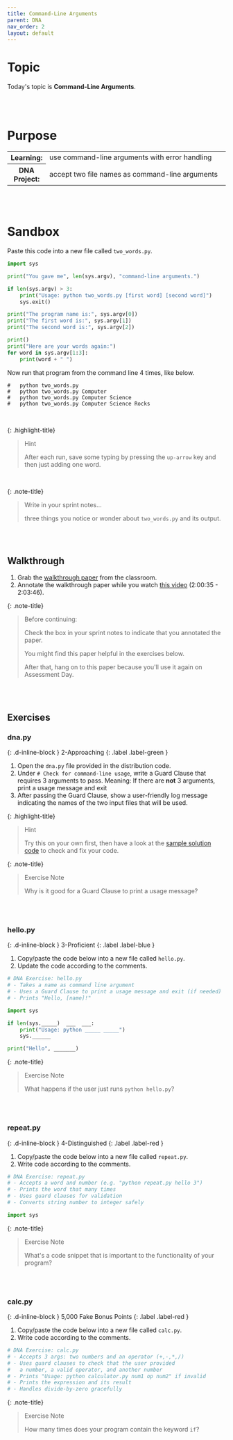 ```yaml
---
title: Command-Line Arguments
parent: DNA
nav_order: 2
layout: default
---
```


# Topic
Today's topic is **Command-Line Arguments**.

<br><br>

# Purpose

<table>
  <tr>
    <th>Learning:</th>
    <td style="width:100%">use command-line arguments with error handling</td>
  </tr>
  <tr>
    <th>DNA Project:</th>
    <td style="width:100%">accept two file names as command-line arguments</td>
  </tr>
</table>

<br><br>

# Sandbox

Paste this code into a new file called `two_words.py`.

```python
import sys

print("You gave me", len(sys.argv), "command-line arguments.")

if len(sys.argv) > 3:
    print("Usage: python two_words.py [first word] [second word]")
    sys.exit()

print("The program name is:", sys.argv[0])
print("The first word is:", sys.argv[1])
print("The second word is:", sys.argv[2])

print()
print("Here are your words again:")
for word in sys.argv[1:3]:
    print(word + " ")
```

Now run that program from the command line 4 times, like below.

```
#   python two_words.py
#   python two_words.py Computer
#   python two_words.py Computer Science
#   python two_words.py Computer Science Rocks
```

<br>

{: .highlight-title}

> Hint
>
> After each run, save some typing by pressing the `up-arrow` key and then just adding one word.

<br>

{: .note-title}

> Write in your sprint notes...
>
> three things you notice or wonder about `two_words.py` and its output.

<br><br>

## Walkthrough


1. Grab the [walkthrough paper](https://docs.google.com/document/d/1tYE56_PYmzqzeV2K0PW0Lw6qhjAlTiHEoL3dY_jp9ug/edit?usp=sharing) from the classroom.
1. Annotate the walkthrough paper while you watch [this video](https://youtu.be/EHi0RDZ31VA?start=7235&end=7426) (2:00:35 - 2:03:46).

{: .note-title}

> Before continuing:
>
> Check the box in your sprint notes to indicate that you annotated the paper.
>
> You might find this paper helpful in the exercises below.
>
> After that, hang on to this paper because you'll use it again on Assessment Day.

<br><br>

## Exercises

<!-- prettier-ignore-start -->

### dna.py
{: .d-inline-block }
2-Approaching
{: .label .label-green }

1. Open the `dna.py` file provided in the distribution code.
1. Under `# Check for command-line usage`, write a Guard Clause that requires 3 arguments to pass. Meaning: If there are **not** 3 arguments, print a usage message and exit
1. After passing the Guard Clause, show a user-friendly log message indicating the names of the two input files that will be used.


{: .highlight-title}

> Hint
>
> Try this on your own first, then have a look at the [sample solution code](https://docs.google.com/document/d/1uEKkKnHvat5I9iBBJ1sz58rK8TULenc6e44r36M6vcs/edit?tab=t.0) to check and fix your code.


{: .note-title}

> Exercise Note
>
> Why is it good for a Guard Clause to print a usage message?

<br><br>

### hello.py
{: .d-inline-block }
3-Proficient
{: .label .label-blue }


1. Copy/paste the code below into a new file called `hello.py`.
1. Update the code according to the comments.

```python
# DNA Exercise: hello.py
# - Takes a name as command line argument
# - Uses a Guard Clause to print a usage message and exit (if needed)
# - Prints "Hello, [name]!"

import sys

if len(sys._____)  ___  ___:
    print("Usage: python _____ _____")
    sys.______

print("Hello", _______)
```

{: .note-title}

> Exercise Note
>
> What happens if the user just runs `python hello.py`?

<br><br>



### repeat.py
{: .d-inline-block }
4-Distinguished
{: .label .label-red }

1. Copy/paste the code below into a new file called `repeat.py`.
1. Write code according to the comments.

```python
# DNA Exercise: repeat.py
# - Accepts a word and number (e.g. "python repeat.py hello 3")
# - Prints the word that many times
# - Uses guard clauses for validation
# - Converts string number to integer safely

import sys

```

{: .note-title}

> Exercise Note
>
> What's a code snippet that is important to the functionality of your program?

<br><br>

### calc.py
{: .d-inline-block }
5,000 Fake Bonus Points
{: .label .label-red }

1. Copy/paste the code below into a new file called `calc.py`.
1. Write code according to the comments.

```python
# DNA Exercise: calc.py
# - Accepts 3 args: two numbers and an operator (+,-,*,/)
# - Uses guard clauses to check that the user provided
#   a number, a valid operator, and another number
# - Prints "Usage: python calculator.py num1 op num2" if invalid
# - Prints the expression and its result
# - Handles divide-by-zero gracefully

```

{: .note-title}

> Exercise Note
>
> How many times does your program contain the keyword `if`?

<br><br>

<!-- prettier-ignore-end -->
